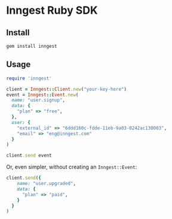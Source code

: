 # Inngest Ruby SDK


## Install

```
gem install inngest
```

## Usage

```ruby
require 'inngest'

client = Inngest::Client.new("your-key-here")
event = Inngest::Event.new(
  name: "user.signup",
  data: {
    "plan" => "free",
  },
  user: {
    "external_id" => "6ddd160c-fdde-11eb-9a03-0242ac130003",
    "email" => "eng@inngest.com"
  }
)

client.send event
```
Or, even simpler, without creating an `Inngest::Event`:

```ruby
client.send({
    name: "user.upgraded",
    data: {
      "plan" => "paid",
    }
  }
)
```

